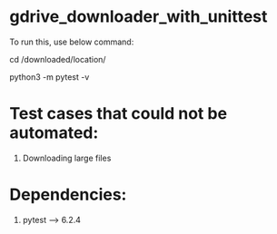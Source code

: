 # gdrive_downloader_with_unittest


To run this, use below command: 

cd /downloaded/location/

python3 -m pytest -v 



# Test cases that could not be automated: 
  1. Downloading large files 

# Dependencies:
  1. pytest --> 6.2.4
